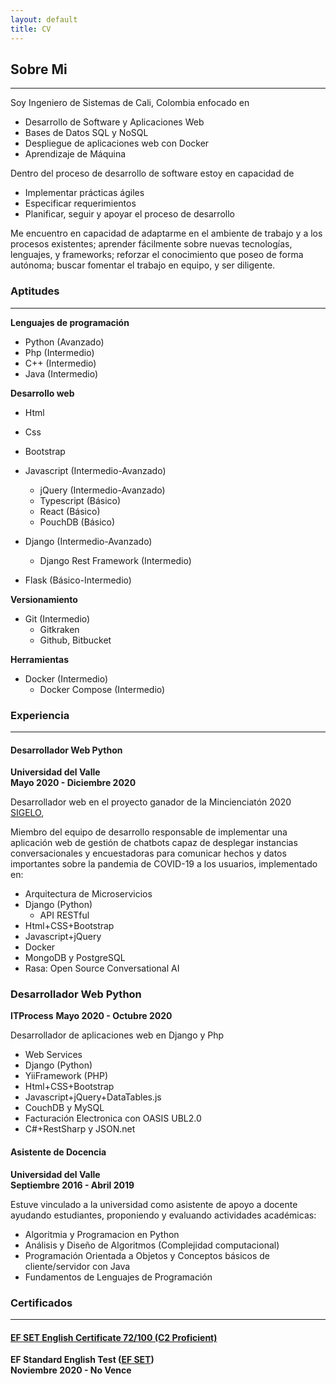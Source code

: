 ```yaml
---
layout: default
title: CV
---
```


## Sobre Mi
* * *

Soy Ingeniero de Sistemas de Cali, Colombia enfocado en 

- Desarrollo de Software y Aplicaciones Web
- Bases de Datos SQL y NoSQL
- Despliegue de aplicaciones web con Docker
- Aprendizaje de Máquina

Dentro del proceso de desarrollo de software estoy en capacidad de
- Implementar prácticas ágiles
- Especificar requerimientos
- Planificar, seguir y apoyar el proceso de desarrollo

Me encuentro en capacidad de adaptarme en el ambiente de trabajo y a los procesos existentes; 
aprender fácilmente sobre nuevas tecnologías, lenguajes, y frameworks; reforzar el conocimiento 
que poseo de forma autónoma; buscar fomentar el trabajo en equipo, y ser diligente. 


### Aptitudes
* * *

**Lenguajes de programación**
- Python (Avanzado)
- Php (Intermedio)
- C++ (Intermedio)
- Java (Intermedio)

**Desarrollo web**
- Html
- Css
- Bootstrap
- Javascript (Intermedio-Avanzado)
    - jQuery (Intermedio-Avanzado)
    - Typescript (Básico)
    - React (Básico)
    - PouchDB (Básico)
    
- Django (Intermedio-Avanzado)
    - Django Rest Framework (Intermedio)
- Flask (Básico-Intermedio)

**Versionamiento**
- Git (Intermedio)
    - Gitkraken
    - Github, Bitbucket

**Herramientas**
- Docker (Intermedio)
    - Docker Compose (Intermedio)


### Experiencia
* * *

#### Desarrollador Web Python
**Universidad del Valle**  
**Mayo 2020 - Diciembre 2020**

Desarrollador web en el proyecto ganador de la Mincienciatón 2020 
[SIGELO](https://www.univalle.edu.co/salud/sigelo-para-disminuir-el-contagio-durante-la-pandemia),

Miembro del equipo de desarrollo responsable de implementar una aplicación web de gestión de chatbots capaz de desplegar 
instancias conversacionales y encuestadoras para comunicar hechos y datos importantes sobre la pandemia de COVID-19 a 
los usuarios, implementado en:

- Arquitectura de Microservicios
- Django (Python)
    - API RESTful
- Html+CSS+Bootstrap
- Javascript+jQuery
- Docker
- MongoDB y PostgreSQL
- Rasa: Open Source Conversational AI

### Desarrollador Web Python
**ITProcess**
**Mayo 2020 - Octubre 2020**


Desarrollador de aplicaciones web en Django y Php

- Web Services
- Django (Python)
- YiiFramework (PHP)
- Html+CSS+Bootstrap
- Javascript+jQuery+DataTables.js
- CouchDB y MySQL  
- Facturación Electronica con OASIS UBL2.0
- C#+RestSharp y JSON.net


#### Asistente de Docencia
**Universidad del Valle**  
**Septiembre 2016 - Abril 2019**

Estuve vinculado a la universidad como asistente de apoyo a docente ayudando estudiantes, proponiendo y evaluando 
actividades académicas:

- Algoritmia y Programacion en Python
- Análisis y Diseño de Algoritmos (Complejidad computacional)
- Programación Orientada a Objetos y Conceptos básicos de cliente/servidor con Java
- Fundamentos de Lenguajes de Programación

### Certificados
* * *

#### [EF SET English Certificate 72/100 (C2 Proficient)](https://www.efset.org/cert/pWdvMy)
**EF Standard English Test ([EF SET](https://www.linkedin.com/company/efset/))**  
**Noviembre 2020 - No Vence**
 

